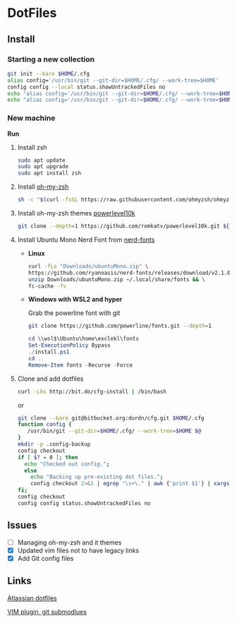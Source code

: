 # DotFiles

## Install
### Starting a new collection
```bash
git init --bare $HOME/.cfg
alias config='/usr/bin/git --git-dir=$HOME/.cfg/ --work-tree=$HOME'
config config --local status.showUntrackedFiles no
echo "alias config='/usr/bin/git --git-dir=$HOME/.cfg/ --work-tree=$HOME'" >> $HOME/.bashrc
echo "alias config='/usr/bin/git --git-dir=$HOME/.cfg/ --work-tree=$HOME'" >> $HOME/.zshrc
```

### New machine
**Run**
1. Install zsh
    ```bash
    sudo apt update
    sudo apt upgrade
    sudo apt install zsh
    ```
2. Install [oh-my-zsh](https://github.com/ohmyzsh/ohmyzsh)
    ```bash
    sh -c "$(curl -fsSL https://raw.githubusercontent.com/ohmyzsh/ohmyzsh/master/tools/install.sh)"
    ```
3. Install oh-my-zsh themes [powerlevel10k](https://github.com/romkatv/powerlevel10k)
    ```bash
    git clone --depth=1 https://github.com/romkatv/powerlevel10k.git ${ZSH_CUSTOM:-$HOME/.oh-my-zsh/custom}/themes/powerlevel10k
    ```
4. Install Ubuntu Mono Nerd Font from [nerd-fonts](https://github.com/ryanoasis/nerd-fonts)
    - **Linux**  
        ```bash
        curl -fLo "Downloads/ubuntuMono.zip" \
        https://github.com/ryanoasis/nerd-fonts/releases/download/v2.1.0/UbuntuMono.zip && \
        unzip Downloads/ubuntuMono.zip ~/.local/share/fonts && \
        fc-cache -fv
        ```
    - **Windows with WSL2 and hyper**

        Grab the powerline font with git
        ```bash
        git clone https://github.com/powerline/fonts.git --depth=1
        ```

        ```powershell
        cd \\wsl$\Ubuntu\home\exclekl\fonts
        Set-ExecutionPolicy Bypass
        ./install.ps1
        cd ..
        Remove-Item fonts -Recurse -Force
        ```
6. Clone and add dotfiles
    ```bash
    curl -Lks http://bit.do/cfg-install | /bin/bash
    ```
    or

    ```bash
    git clone --bare git@bitbucket.org:durdn/cfg.git $HOME/.cfg
    function config {
       /usr/bin/git --git-dir=$HOME/.cfg/ --work-tree=$HOME $@
    }
    mkdir -p .config-backup
    config checkout
    if [ $? = 0 ]; then
      echo "Checked out config.";
      else
        echo "Backing up pre-existing dot files.";
        config checkout 2>&1 | egrep "\s+\." | awk {'print $1'} | xargs -I{} mv {} .config-backup/{}
    fi;
    config checkout
    config config status.showUntrackedFiles no
    ```
## Issues
- [ ] Managing oh-my-zsh and it themes
- [x] Updated vim files not to have legacy links
- [x] Add Git config files

## Links
[Atlassian dotfiles](https://www.atlassian.com/git/tutorials/dotfiles)

[VIM plugin, git submodlues](https://gist.github.com/manasthakur/d4dc9a610884c60d944a4dd97f0b3560)
